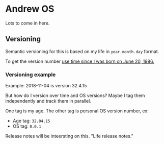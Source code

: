 # Andrew OS

Lots to come in here.

## Versioning
Semantic versioning for this is based on my life in `year.month.day` format.

To get the version number [use time since I was born on June 20, 1986.](https://www.wolframalpha.com/input/?i=time+since+june+20+1986)

### Versioning example
Example: 2018-11-04 is version 32.4.15

But how do I version over time and OS versions? Maybe I tag them independently and track them in parallel.

One tag is my age. The other tag is personal OS version number, ex:
- Age tag: `32.04.15`
- OS tag: `0.0.1`

Release notes will be inteersting on this. "Life release notes."